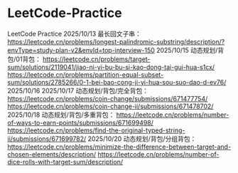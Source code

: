 # LeetCode-Practice
LeetCode Practice
2025/10/13 最长回文子串：        
https://leetcode.cn/problems/longest-palindromic-substring/description/?envType=study-plan-v2&envId=top-interview-150
2025/10/15 动态规划/背包/01背包：
https://leetcode.cn/problems/target-sum/solutions/2119041/jiao-ni-yi-bu-bu-si-kao-dong-tai-gui-hua-s1cx/
https://leetcode.cn/problems/partition-equal-subset-sum/solutions/2785266/0-1-bei-bao-cong-ji-yi-hua-sou-suo-dao-d-ev76/
2025/10/16
2025/10/17 动态规划/背包/完全背包：
https://leetcode.cn/problems/coin-change/submissions/671477754/
https://leetcode.cn/problems/coin-change-ii/submissions/671478702/
2025/10/18 动态规划/背包/多重背包：
https://leetcode.cn/problems/number-of-ways-to-earn-points/submissions/671699498/
https://leetcode.cn/problems/find-the-original-typed-string-ii/submissions/671699782/
2025/10/20 动态规划/背包/分组背包：
https://leetcode.cn/problems/minimize-the-difference-between-target-and-chosen-elements/description/
https://leetcode.cn/problems/number-of-dice-rolls-with-target-sum/description/
